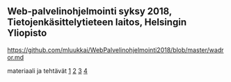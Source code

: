 
## Web-palvelinohjelmointi syksy 2018, Tietojenkäsittelytieteen laitos, Helsingin Yliopisto

https://github.com/mluukkai/WebPalvelinohjelmointi2018/blob/master/wadror.md

materiaali ja tehtävät [1](https://github.com/mluukkai/WebPalvelinohjelmointi2018/blob/master/web/viikko1.md) [2](https://github.com/mluukkai/WebPalvelinohjelmointi2018/blob/master/web/viikko2.md) [3](https://github.com/mluukkai/WebPalvelinohjelmointi2018/blob/master/web/viikko3.md) [4](https://github.com/mluukkai/WebPalvelinohjelmointi2018/blob/master/web/viikko4.md) 

